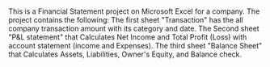 # 
This is a Financial Statement project on Microsoft Excel for a company. The project contains the following: The first sheet "Transaction" has the all company transaction amount with its category and date. The Second sheet "P&L statement" that Calculates Net Income and Total Profit (Loss) with account statement (income and Expenses). The third sheet "Balance Sheet" that Calculates Assets, Liabilities, Owner's Equity, and Balance check.
